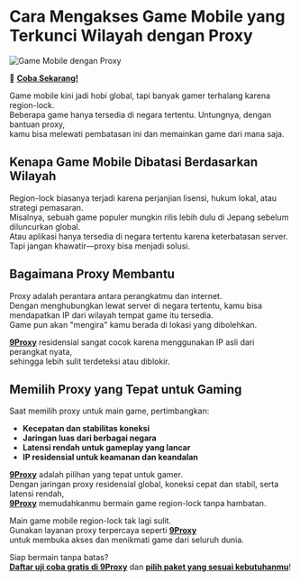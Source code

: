 # Cara Mengakses Game Mobile yang Terkunci Wilayah dengan Proxy  

![Game Mobile dengan Proxy](https://bunnygaming.com/wp-content/uploads/2020/12/main-mlbb.png)

🌱 [**Coba Sekarang!**](https://9proxyofficial.short.gy/github-pricing-nathan275)

Game mobile kini jadi hobi global, tapi banyak gamer terhalang karena region-lock.  
Beberapa game hanya tersedia di negara tertentu. Untungnya, dengan bantuan proxy,  
kamu bisa melewati pembatasan ini dan memainkan game dari mana saja.

## Kenapa Game Mobile Dibatasi Berdasarkan Wilayah

Region-lock biasanya terjadi karena perjanjian lisensi, hukum lokal, atau strategi pemasaran.  
Misalnya, sebuah game populer mungkin rilis lebih dulu di Jepang sebelum diluncurkan global.  
Atau aplikasi hanya tersedia di negara tertentu karena keterbatasan server.  
Tapi jangan khawatir—proxy bisa menjadi solusi.

## Bagaimana Proxy Membantu

Proxy adalah perantara antara perangkatmu dan internet.  
Dengan menghubungkan lewat server di negara tertentu, kamu bisa mendapatkan IP dari wilayah tempat game itu tersedia.  
Game pun akan "mengira" kamu berada di lokasi yang dibolehkan.

[**9Proxy**](https://9proxyofficial.short.gy/github-homepage-nathan275) residensial sangat cocok karena menggunakan IP asli dari perangkat nyata,  
sehingga lebih sulit terdeteksi atau diblokir.

## Memilih Proxy yang Tepat untuk Gaming

Saat memilih proxy untuk main game, pertimbangkan:

- **Kecepatan dan stabilitas koneksi**  
- **Jaringan luas dari berbagai negara**  
- **Latensi rendah untuk gameplay yang lancar**  
- **IP residensial untuk keamanan dan keandalan**

[**9Proxy**](https://9proxyofficial.short.gy/github-homepage-nathan275) adalah pilihan yang tepat untuk gamer.  
Dengan jaringan proxy residensial global, koneksi cepat dan stabil, serta latensi rendah,  
[**9Proxy**](https://9proxyofficial.short.gy/github-homepage-nathan275) memudahkanmu bermain game region-lock tanpa hambatan.

Main game mobile region-lock tak lagi sulit.  
Gunakan layanan proxy terpercaya seperti [**9Proxy**](https://9proxyofficial.short.gy/github-homepage-nathan275)  
untuk membuka akses dan menikmati game dari seluruh dunia.

Siap bermain tanpa batas?  
[**Daftar uji coba gratis di 9Proxy**](https://9proxyofficial.short.gy/github-pricing-nathan275) dan [**pilih paket yang sesuai kebutuhanmu**](https://9proxyofficial.short.gy/github-pricing-nathan275)!
